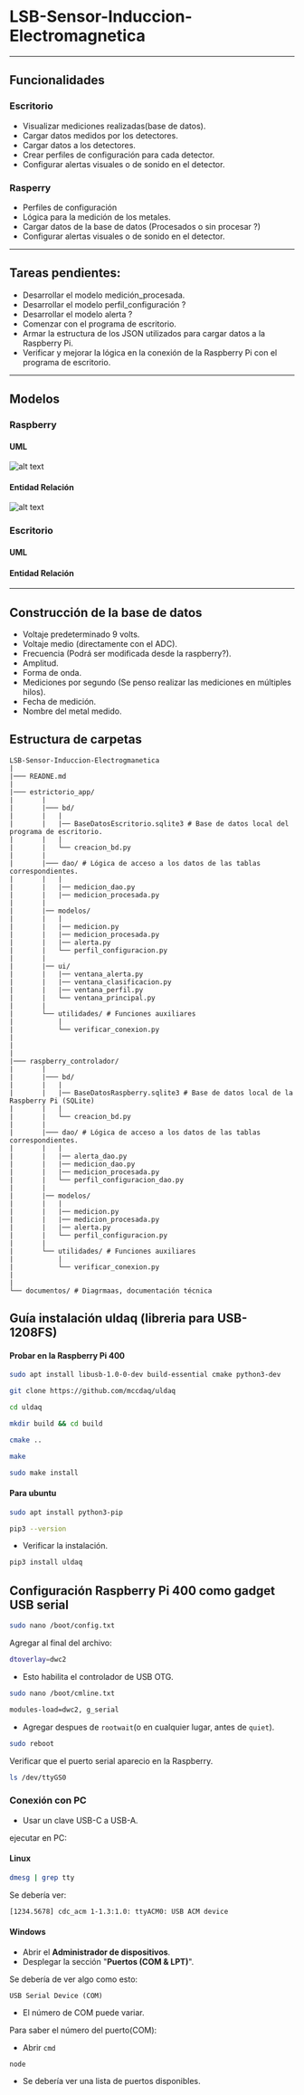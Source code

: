 # LSB-Sensor-Induccion-Electromagnetica

----

## Funcionalidades

### Escritorio

- Visualizar mediciones realizadas(base de datos).
- Cargar datos medidos por los detectores.
- Cargar datos a los detectores.
- Crear perfiles de configuración para cada detector.
- Configurar alertas visuales o de sonido en el detector.

### Rasperry 

- Perfiles de configuración
- Lógica para la medición de los metales.
- Cargar datos de la base de datos (Procesados o sin procesar ?)
- Configurar alertas visuales o de sonido en el detector.
----

## Tareas pendientes:

- Desarrollar el modelo medición_procesada.
- Desarrollar el modelo perfil_configuración ?
- Desarrollar el modelo alerta ?
- Comenzar con el programa de escritorio.
- Armar la estructura de los JSON utilizados para cargar datos a la Raspberry Pi.
- Verificar y mejorar la lógica en la conexión de la Raspberry Pi con el programa de escritorio.

----

## Modelos

### Raspberry

#### UML

![alt text](documentos/LSB-MODELADO-MODELO-Raspberry.png)

#### Entidad Relación

![alt text](documentos/LSB-MODELADO-Raspberry-ER.png)

### Escritorio

#### UML

#### Entidad Relación
---

## Construcción de la base de datos

- Voltaje predeterminado 9 volts.
- Voltaje medio (directamente con el ADC).
- Frecuencia (Podrá ser modificada desde la raspberry?).
- Amplitud.
- Forma de onda.
- Mediciones por segundo (Se penso realizar las mediciones en múltiples hilos).
- Fecha de medición.
- Nombre del metal medido.

## Estructura de carpetas

```
LSB-Sensor-Induccion-Electrogmanetica
|
|─── READNE.md
|
|─── estrictorio_app/
|       |
|       |─── bd/
|       |   |
|       |   |── BaseDatosEscritorio.sqlite3 # Base de datos local del programa de escritorio.
|       |   |
|       |   └── creacion_bd.py
|       |
|       |─── dao/ # Lógica de acceso a los datos de las tablas correspondientes.
|       |   |
|       |   |── medicion_dao.py
|       |   |── medicion_procesada.py
|       |
|       |── modelos/
|       |   |
|       |   |── medicion.py
|       |   |── medicion_procesada.py
|       |   |── alerta.py
|       |   └── perfil_configuracion.py
|       |
|       |── ui/
|       |   |── ventana_alerta.py
|       |   |── ventana_clasificacion.py
|       |   |── ventana_perfil.py
|       |   └── ventana_principal.py
|       |
|       └── utilidades/ # Funciones auxiliares
|           |
|           └── verificar_conexion.py
|
|
|
|─── raspberry_controlador/
|       |
|       |─── bd/
|       |   |
|       |   |── BaseDatosRaspberry.sqlite3 # Base de datos local de la Raspberry Pi (SQLite)
|       |   |
|       |   └── creacion_bd.py
|       |
|       |─── dao/ # Lógica de acceso a los datos de las tablas correspondientes.
|       |   |
|       |   |── alerta_dao.py
|       |   |── medicion_dao.py
|       |   |── medicion_procesada.py
|       |   └── perfil_configuracion_dao.py
|       |
|       |── modelos/
|       |   |
|       |   |── medicion.py
|       |   |── medicion_procesada.py
|       |   |── alerta.py
|       |   └── perfil_configuracion.py
|       |
|       └── utilidades/ # Funciones auxiliares
|           |
|           └── verificar_conexion.py
|
|
└── documentos/ # Diagrmaas, documentación técnica
```

## Guía instalación uldaq (libreria para USB-1208FS)

#### Probar en la Raspberry Pi 400

```bash
sudo apt install libusb-1.0-0-dev build-essential cmake python3-dev
```

```bash
git clone https://github.com/mccdaq/uldaq
```

```bash
cd uldaq
```

```bash
mkdir build && cd build
```

```bash
cmake ..
```

```bash
make
```

```bash
sudo make install
```

#### Para ubuntu

```bash
sudo apt install python3-pip
```

```bash
pip3 --version
```

- Verificar la instalación.

```bash
pip3 install uldaq
```

## Configuración Raspberry Pi 400 como gadget USB serial

```bash
sudo nano /boot/config.txt
```

Agregar al final del archivo:

```bash
dtoverlay=dwc2
```

- Esto habilita el controlador de USB OTG.

```bash
sudo nano /boot/cmline.txt
```

```bash
modules-load=dwc2, g_serial
```
- Agregar despues de `rootwait`(o en cualquier lugar, antes de `quiet`).

```bash
sudo reboot
```

Verificar que el puerto serial aparecio en la Raspberry.

```bash
ls /dev/ttyGS0
```

### Conexión con PC

- Usar un clave USB-C a USB-A.

ejecutar en PC:

#### **Linux**
```bash
dmesg | grep tty
```

Se debería ver:
```bash
[1234.5678] cdc_acm 1-1.3:1.0: ttyACM0: USB ACM device
```

#### **Windows**

- Abrir el **Administrador de dispositivos**.
- Desplegar la sección "**Puertos (COM & LPT)**".

Se debería de ver algo como esto:
```Arduino
USB Serial Device (COM)
```

- El número de COM puede variar.

Para saber el número del puerto(COM):
- Abrir `cmd`

```shell
node
```

- Se debería ver una lista de puertos disponibles.


